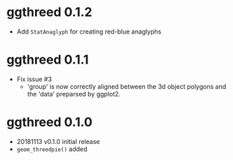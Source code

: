
# ggthreed 0.1.2

* Add `StatAnaglyph` for creating red-blue anaglyphs

# ggthreed 0.1.1

* Fix issue #3
    * 'group' is now correctly aligned between the 3d object polygons
      and the 'data' preparsed by ggplot2.


# ggthreed 0.1.0

* 20181113 v0.1.0 initial release
* `geom_threedpie()` added
